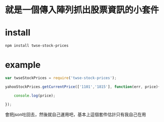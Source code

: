 # 就是一個傳入陣列抓出股票資訊的小套件

# install

```
npm install twse-stock-prices
```

# example

```js
var twseStockPrices = require('twse-stock-prices');

yahooStockPrices.getCurrentPrice(['1101','1815'], function(err, price){

	console.log(price);

});
```
會把json吐回去，然後就自己運用吧，基本上這個套件估計只有我自己在用